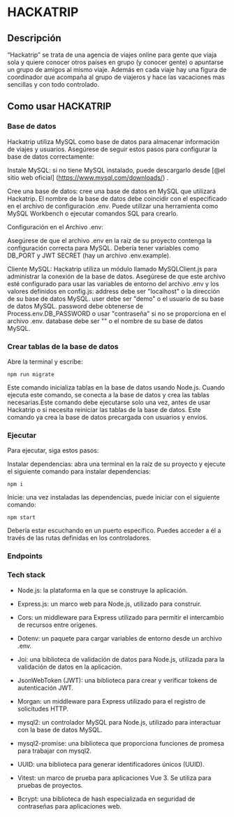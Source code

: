# HACKATRIP
## Descripción
“Hackatrip” se trata de una agencia de viajes online para gente que viaja sola y quiere conocer otros países en grupo (y conocer gente) o apuntarse un grupo de amigos al mismo viaje. Además en cada viaje hay una figura de coordinador que acompaña al grupo de viajeros y hace las vacaciones mas sencillas y con todo controlado.
## Como usar HACKATRIP
### Base de datos
Hackatrip utiliza MySQL como base de datos para almacenar información de viajes y usuarios. Asegúrese de seguir estos pasos para configurar la base de datos correctamente:

Instale MySQL: si no tiene MySQL instalado, puede descargarlo desde [@el sitio web oficial] (https://www.mysql.com/downloads/) .

Cree una base de datos: cree una base de datos en MySQL que utilizará Hackatrip. El nombre de la base de datos debe coincidir con el especificado en el archivo de configuración .env. Puede utilizar una herramienta como MySQL Workbench o ejecutar comandos SQL para crearlo.

Configuración en el Archivo .env:

Asegúrese de que el archivo .env en la raíz de su proyecto contenga la configuración correcta para MySQL. Debería tener variables como DB_PORT y JWT SECRET (hay un archivo .env.example).

Cliente MySQL: Hackatrip utiliza un módulo llamado MySQLClient.js para administrar la conexión de la base de datos. Asegúrese de que este archivo esté configurado para usar las variables de entorno del archivo .env y los valores definidos en config.js:
address debe ser "localhost" o la dirección de su base de datos MySQL.
user debe ser "demo" o el usuario de su base de datos MySQL.
password debe obtenerse de Process.env.DB_PASSWORD o usar "contraseña" si no se proporciona en el archivo .env.
database debe ser "" o el nombre de su base de datos MySQL.

### Crear tablas de la base de datos

Abre la terminal y escribe:

```
npm run migrate
```
Este comando inicializa tablas en la base de datos usando Node.js. Cuando ejecuta este comando, se conecta a la base de datos y crea las tablas necesarias.Este comando debe ejecutarse solo una vez, antes de usar Hackatrip o si necesita reiniciar las tablas de la base de datos. Este comando ya crea la base de datos precargada con usuarios y envíos.

### Ejecutar
Para ejecutar, siga estos pasos:

Instalar dependencias: abra una terminal en la raíz de su proyecto y ejecute el siguiente comando para instalar dependencias:

```
npm i
```

Inicie: una vez instaladas las dependencias, puede iniciar con el siguiente comando:

```
npm start
```

Debería estar escuchando en un puerto específico. Puedes acceder a él a través de las rutas definidas en los controladores.

### Endpoints

### Tech stack

- Node.js: la plataforma en la que se construye la aplicación.

- Express.js: un marco web para Node.js, utilizado para construir.

- Cors: un middleware para Express utilizado para permitir el intercambio de recursos entre orígenes.

- Dotenv: un paquete para cargar variables de entorno desde un archivo .env.

- Joi: una biblioteca de validación de datos para Node.js, utilizada para la validación de datos en la aplicación.

- JsonWebToken (JWT): una biblioteca para crear y verificar tokens de autenticación JWT.

- Morgan: un middleware para Express utilizado para el registro de solicitudes HTTP.

- mysql2: un controlador MySQL para Node.js, utilizado para interactuar con la base de datos MySQL.

- mysql2-promise: una biblioteca que proporciona funciones de promesa para trabajar con mysql2.

- UUID: una biblioteca para generar identificadores únicos (UUID).

- Vitest: un marco de prueba para aplicaciones Vue 3. Se utiliza para pruebas de proyectos.

- Bcrypt: una biblioteca de hash especializada en seguridad de contraseñas para aplicaciones web.
